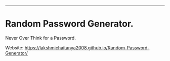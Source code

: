 ---
<h1>Random Password Generator.</h1>
Never Over Think for a Password.

Website: https://lakshmichaitanya2008.github.io/Random-Password-Generator/
